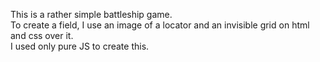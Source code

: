 This is a rather simple battleship game.<br/>
To create a field, I use an image of a locator and an invisible grid on html and css over it.<br/>
I used only pure JS to create this.

